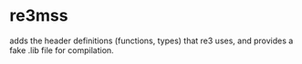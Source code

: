 # re3mss

adds the header definitions (functions, types) that re3 uses, and provides a fake .lib file for compilation.
